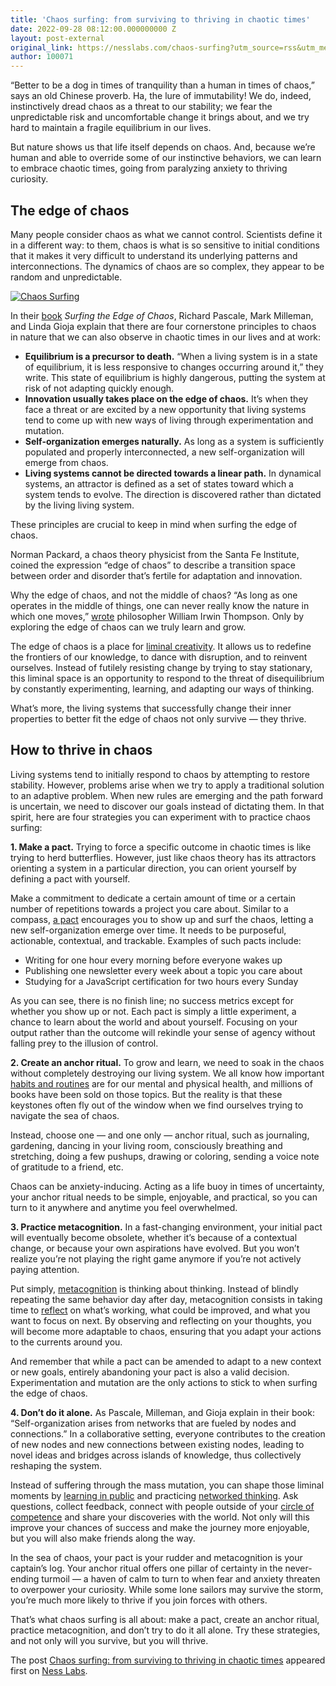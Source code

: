 ```yaml
---
title: 'Chaos surfing: from surviving to thriving in chaotic times'
date: 2022-09-28 08:12:00.000000000 Z
layout: post-external
original_link: https://nesslabs.com/chaos-surfing?utm_source=rss&utm_medium=rss&utm_campaign=chaos-surfing
author: 100071
---
```


“Better to be a dog in times of tranquility than a human in times of chaos,” says an old Chinese proverb. Ha, the lure of immutability! We do, indeed, instinctively dread chaos as a threat to our stability; we fear the unpredictable risk and uncomfortable change it brings about, and we try hard to maintain a fragile equilibrium in our lives.

But nature shows us that life itself depends on chaos. And, because we’re human and able to override some of our instinctive behaviors, we can learn to embrace chaotic times, going from paralyzing anxiety to thriving curiosity.

## The edge of chaos

Many people consider chaos as what we cannot control. Scientists define it in a different way: to them, chaos is what is so​ sensitive to initial conditions that it makes it very difficult to understand its underlying patterns and interconnections. The dynamics of chaos are so complex, they appear to be random and unpredictable.

[![Chaos Surfing](https://nesslabs.com/wp-content/uploads/2022/09/chaos-surfing-banner-1024x576.png)](https://nesslabs.com/wp-content/uploads/2022/09/chaos-surfing-banner.png)

In their [book](https://amzn.to/3RgclOg) _Surfing the Edge of Chaos_, Richard Pascale, Mark Milleman, and Linda Gioja explain that there are four cornerstone principles to chaos in nature that we can also observe in chaotic times in our lives and at work:

- **Equilibrium is a precursor to death.** “When a living system is in a state of equilibrium, it is less responsive to changes occurring around it,” they write. This state of equilibrium is highly dangerous, putting the system at risk of not adapting quickly enough.
- **Innovation usually takes place on the edge of chaos.** It’s when they face a threat or are excited by a new opportunity that living systems tend to come up with new ways of living through experimentation and mutation.
- **Self-organization emerges naturally.** As long as a system is sufficiently populated and properly interconnected, a new self-organization will emerge from chaos.
- **Living systems cannot be directed towards a linear path.** In dynamical systems, an attractor is defined as a set of states toward which a system tends to evolve. The direction is discovered rather than dictated by the living living system.

These principles are crucial to keep in mind when surfing the edge of chaos.

Norman Packard, a chaos theory physicist from the Santa Fe Institute, coined the expression “edge of chaos” to describe a transition space between order and disorder that’s fertile for adaptation and innovation.

Why the edge of chaos, and not the middle of chaos? “As long as one operates in the middle of things, one can never really know the nature in which one moves,” [wrote](https://amzn.to/3BQr50F) philosopher William Irwin Thompson. Only by exploring the edge of chaos can we truly learn and grow.

The edge of chaos is a place for [liminal creativity](https://nesslabs.com/liminal-creativity). It allows us to redefine the frontiers of our knowledge, to dance with disruption, and to reinvent ourselves. Instead of futilely resisting change by trying to stay stationary, this liminal space is an opportunity to respond to the threat of disequilibrium by constantly experimenting, learning, and adapting our ways of thinking.

What’s more, the living systems that successfully change their inner properties to better fit the edge of chaos not only survive — they thrive.

## How to thrive in chaos

Living systems tend to initially respond to chaos by attempting to restore stability. However, problems arise when we try to apply a traditional solution to an adaptive problem. When new rules are emerging and the path forward is uncertain, we need to discover our goals instead of dictating them. In that spirit, here are four strategies you can experiment with to practice chaos surfing:

**1. Make a pact.** Trying to force a specific outcome in chaotic times is like trying to herd butterflies. However, just like chaos theory has its attractors orienting a system in a particular direction, you can orient yourself by defining a pact with yourself.

Make a commitment to dedicate a certain amount of time or a certain number of repetitions towards a project you care about. Similar to a compass, [a pact](https://nesslabs.com/pari) encourages you to show up and surf the chaos, letting a new self-organization emerge over time. It needs to be purposeful, actionable, contextual, and trackable. Examples of such pacts include:

- Writing for one hour every morning before everyone wakes up
- Publishing one newsletter every week about a topic you care about
- Studying for a JavaScript certification for two hours every Sunday

As you can see, there is no finish line; no success metrics except for whether you show up or not. Each pact is simply a little experiment, a chance to learn about the world and about yourself. Focusing on your output rather than the outcome will rekindle your sense of agency without falling prey to the illusion of control.

**2. Create an anchor ritual.** To grow and learn, we need to soak in the chaos without completely destroying our living system. We all know how important [habits and routines](https://nesslabs.com/habits-routines-rituals) are for our mental and physical health, and millions of books have been sold on those topics. But the reality is that these keystones often fly out of the window when we find ourselves trying to navigate the sea of chaos.

Instead, choose one — and one only — anchor ritual, such as journaling, gardening, dancing in your living room, consciously breathing and stretching, doing a few pushups, drawing or coloring, sending a voice note of gratitude to a friend, etc.

Chaos can be anxiety-inducing. Acting as a life buoy in times of uncertainty, your anchor ritual needs to be simple, enjoyable, and practical, so you can turn to it anywhere and anytime you feel overwhelmed.

**3. Practice metacognition.** In a fast-changing environment, your initial pact will eventually become obsolete, whether it’s because of a contextual change, or because your own aspirations have evolved. But you won’t realize you’re not playing the right game anymore if you’re not actively paying attention.

Put simply, [metacognition](https://nesslabs.com/metacognition) is thinking about thinking. Instead of blindly repeating the same behavior day after day, metacognition consists in taking time to [reflect](https://nesslabs.com/plus-minus-next) on what’s working, what could be improved, and what you want to focus on next. By observing and reflecting on your thoughts, you will become more adaptable to chaos, ensuring that you adapt your actions to the currents around you.

And remember that while a pact can be amended to adapt to a new context or new goals, entirely abandoning your pact is also a valid decision. Experimentation and mutation are the only actions to stick to when surfing the edge of chaos.

**4. Don’t do it alone.** As Pascale, Milleman, and Gioja explain in their book: “Self-organization arises from networks that are fueled by nodes and connections.” In a collaborative setting, everyone contributes to the creation of new nodes and new connections between existing nodes, leading to novel ideas and bridges across islands of knowledge, thus collectively reshaping the system.

Instead of suffering through the mass mutation, you can shape those liminal moments by [learning in public](https://nesslabs.com/unbounded-learning) and practicing [networked thinking](https://nesslabs.com/networked-thinking). Ask questions, collect feedback, connect with people outside of your [circle of competence](https://nesslabs.com/circle-of-competence) and share your discoveries with the world. Not only will this improve your chances of success and make the journey more enjoyable, but you will also make friends along the way.

In the sea of chaos, your pact is your rudder and metacognition is your captain’s log. Your anchor ritual offers one pillar of certainty in the never-ending turmoil — a haven of calm to turn to when fear and anxiety threaten to overpower your curiosity. While some lone sailors may survive the storm, you’re much more likely to thrive if you join forces with others.

That’s what chaos surfing is all about: make a pact, create an anchor ritual, practice metacognition, and don’t try to do it all alone. Try these strategies, and not only will you survive, but you will thrive.

The post [Chaos surfing: from surviving to thriving in chaotic times](https://nesslabs.com/chaos-surfing) appeared first on [Ness Labs](https://nesslabs.com).


